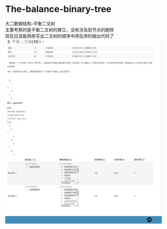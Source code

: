 # The-balance-binary-tree
大二数据结构-平衡二叉树  
主要考察的是平衡二叉树的建立，没有涉及到节点的删除  
现在应该能熟练写出二叉树的顺序中序后序的输出代码了  
![image](https://github.com/liuxier-404/The-balance-binary-tree/blob/master/1.jpg)
